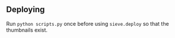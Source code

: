 
## Deploying
Run `python scripts.py` once before using `sieve.deploy` so that the thumbnails exist.
